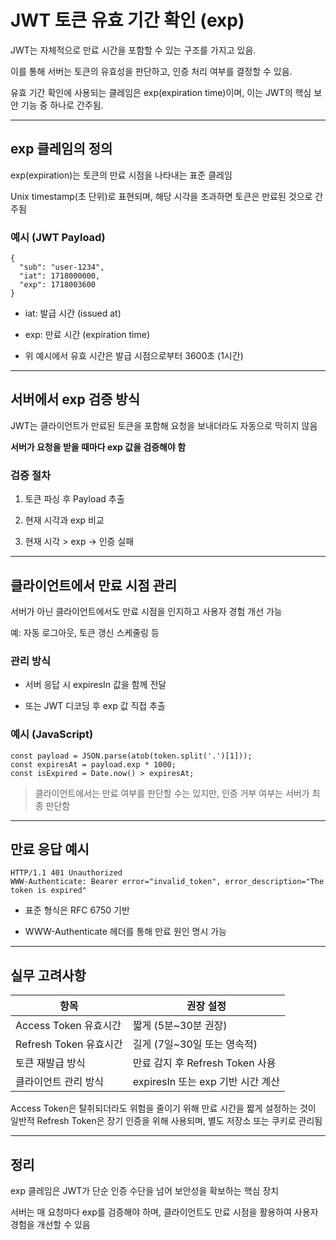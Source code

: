 
# **JWT 토큰 유효 기간 확인 (exp)**

  

JWT는 자체적으로 만료 시간을 포함할 수 있는 구조를 가지고 있음.

이를 통해 서버는 토큰의 유효성을 판단하고, 인증 처리 여부를 결정할 수 있음.

유효 기간 확인에 사용되는 클레임은 exp(expiration time)이며, 이는 JWT의 핵심 보안 기능 중 하나로 간주됨.

---

## **exp 클레임의 정의**

  

exp(expiration)는 토큰의 만료 시점을 나타내는 표준 클레임

Unix timestamp(초 단위)로 표현되며, 해당 시각을 초과하면 토큰은 만료된 것으로 간주됨

  

### **예시 (JWT Payload)**

```
{
  "sub": "user-1234",
  "iat": 1718000000,
  "exp": 1718003600
}
```

- iat: 발급 시간 (issued at)
    
- exp: 만료 시간 (expiration time)
    
- 위 예시에서 유효 시간은 발급 시점으로부터 3600초 (1시간)

---

## **서버에서 exp 검증 방식**

  

JWT는 클라이언트가 만료된 토큰을 포함해 요청을 보내더라도 자동으로 막히지 않음

**서버가 요청을 받을 때마다 exp 값을 검증해야 함**

  

### **검증 절차**

1. 토큰 파싱 후 Payload 추출
    
2. 현재 시각과 exp 비교
    
3. 현재 시각 > exp → 인증 실패

---

## **클라이언트에서 만료 시점 관리**

  

서버가 아닌 클라이언트에서도 만료 시점을 인지하고 사용자 경험 개선 가능

예: 자동 로그아웃, 토큰 갱신 스케줄링 등

  

### **관리 방식**

- 서버 응답 시 expiresIn 값을 함께 전달
    
- 또는 JWT 디코딩 후 exp 값 직접 추출
    

  

### **예시 (JavaScript)**

```
const payload = JSON.parse(atob(token.split('.')[1]));
const expiresAt = payload.exp * 1000;
const isExpired = Date.now() > expiresAt;
```

> 클라이언트에서는 만료 여부를 판단할 수는 있지만, 인증 거부 여부는 서버가 최종 판단함

---

## **만료 응답 예시**

```
HTTP/1.1 401 Unauthorized
WWW-Authenticate: Bearer error="invalid_token", error_description="The token is expired"
```

- 표준 형식은 RFC 6750 기반
    
- WWW-Authenticate 헤더를 통해 만료 원인 명시 가능

---

## **실무 고려사항**

|**항목**|**권장 설정**|
|---|---|
|Access Token 유효시간|짧게 (5분~30분 권장)|
|Refresh Token 유효시간|길게 (7일~30일 또는 영속적)|
|토큰 재발급 방식|만료 감지 후 Refresh Token 사용|
|클라이언트 관리 방식|expiresIn 또는 exp 기반 시간 계산|
Access Token은 탈취되더라도 위험을 줄이기 위해 만료 시간을 짧게 설정하는 것이 일반적
Refresh Token은 장기 인증을 위해 사용되며, 별도 저장소 또는 쿠키로 관리됨

---

## **정리**

  

exp 클레임은 JWT가 단순 인증 수단을 넘어 보안성을 확보하는 핵심 장치

서버는 매 요청마다 exp를 검증해야 하며, 클라이언트도 만료 시점을 활용하여 사용자 경험을 개선할 수 있음
